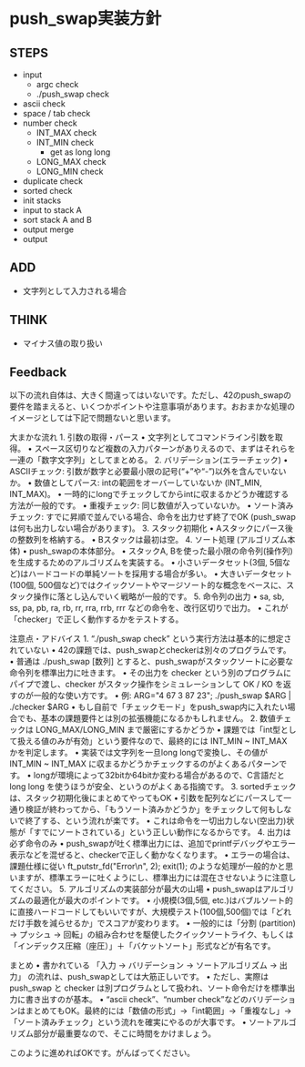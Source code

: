 # push_swap実装方針

## STEPS

- input
  - argc check
  - ./push_swap check
- ascii check
- space / tab check
- number check
  - INT_MAX check
  - INT_MIN check
    - get as long long
  - LONG_MAX check
  - LONG_MIN check
- duplicate check
- sorted check
- init stacks
- input to stack A
- sort stack A and B
- output merge
- output

## ADD

- 文字列として入力される場合

## THINK

- マイナス値の取り扱い

## Feedback

以下の流れ自体は、大きく間違ってはいないです。ただし、42のpush_swapの要件を踏まえると、いくつかポイントや注意事項があります。おおまかな処理のイメージとしては下記で問題ないと思います。

大まかな流れ
	1.	引数の取得・パース
	•	文字列としてコマンドライン引数を取得。
	•	スペース区切りなど複数の入力パターンがありえるので、まずはそれらを一連の「数字文字列」としてまとめる。
	2.	バリデーション(エラーチェック)
	•	ASCIIチェック: 引数が数字と必要最小限の記号(“+”や“-”)以外を含んでいないか。
	•	数値としてパース: intの範囲をオーバーしていないか (INT_MIN, INT_MAX)。
	•	一時的にlongでチェックしてからintに収まるかどうか確認する方法が一般的です。
	•	重複チェック: 同じ数値が入っていないか。
	•	ソート済みチェック: すでに昇順で並んでいる場合、命令を出力せず終了でOK (push_swapは何も出力しない場合があります)。
	3.	スタック初期化
	•	Aスタックにパース後の整数列を格納する。
	•	Bスタックは最初は空。
	4.	ソート処理 (アルゴリズム本体)
	•	push_swapの本体部分。
	•	スタックA, Bを使った最小限の命令列(操作列)を生成するためのアルゴリズムを実装する。
	•	小さいデータセット(3個, 5個など)はハードコードの単純ソートを採用する場合が多い。
	•	大きいデータセット(100個, 500個など)ではクイックソートやマージソート的な概念をベースに、スタック操作に落とし込んでいく戦略が一般的です。
	5.	命令列の出力
	•	sa, sb, ss, pa, pb, ra, rb, rr, rra, rrb, rrr などの命令を、改行区切りで出力。
	•	これが「checker」で正しく動作するかをテストする。

注意点・アドバイス
	1.	“./push_swap check” という実行方法は基本的に想定されていない
	•	42の課題では、push_swapとcheckerは別々のプログラムです。
	•	普通は ./push_swap [数列] とすると、push_swapがスタックソートに必要な命令列を標準出力に吐きます。
	•	その出力を checker という別のプログラムにパイプで渡し、checker がスタック操作をシミュレーションして OK / KO を返すのが一般的な使い方です。
	•	例: ARG="4 67 3 87 23"; ./push_swap $ARG | ./checker $ARG
	•	もし自前で「チェックモード」をpush_swap内に入れたい場合でも、基本の課題要件とは別の拡張機能になるかもしれません。
	2.	数値チェックは LONG_MAX/LONG_MIN まで厳密にするかどうか
	•	課題では「int型として扱える値のみが有効」という要件なので、最終的には INT_MIN ~ INT_MAX かを判定します。
	•	実装では文字列を一旦long longで変換し、その値が INT_MIN ~ INT_MAX に収まるかどうかチェックするのがよくあるパターンです。
	•	longが環境によって32bitか64bitか変わる場合があるので、C言語だと long long を使うほうが安全、というのがよくある指摘です。
	3.	sortedチェックは、スタック初期化後にまとめてやってもOK
	•	引数を配列などにパースして一通り検証が終わってから、「もうソート済みかどうか」をチェックして何もしないで終了する、という流れが楽です。
	•	これは命令を一切出力しない(空出力)状態が「すでにソートされている」という正しい動作になるからです。
	4.	出力は必ず命令のみ
	•	push_swapが吐く標準出力には、追加でprintfデバッグやエラー表示などを混ぜると、checkerで正しく動かなくなります。
	•	エラーの場合は、課題仕様に従い ft_putstr_fd("Error\n", 2); exit(1); のような処理が一般的かと思いますが、標準エラーに吐くようにし、標準出力には混在させないように注意してください。
	5.	アルゴリズムの実装部分が最大の山場
	•	push_swapはアルゴリズムの最適化が最大のポイントです。
	•	小規模(3個,5個, etc.)はバブルソート的に直接ハードコードしてもいいですが、大規模テスト(100個,500個)では「どれだけ手数を減らせるか」でスコアが変わります。
	•	一般的には「分割 (partition) → プッシュ → 回転」の組み合わせを駆使したクイックソートライク、もしくは「インデックス圧縮（座圧）」＋「バケットソート」形式などが有名です。

まとめ
	•	書かれている 「入力 → バリデーション → ソートアルゴリズム → 出力」 の流れは、push_swapとしては大筋正しいです。
	•	ただし、実際は push_swap と checker は別プログラムとして扱われ、ソート命令だけを標準出力に書き出すのが基本。
	•	“ascii check”、“number check”などのバリデーションはまとめてもOK。最終的には「数値の形式」→「int範囲」→「重複なし」→「ソート済みチェック」という流れを確実にやるのが大事です。
	•	ソートアルゴリズム部分が最重要なので、そこに時間をかけましょう。

このように進めればOKです。がんばってください。
